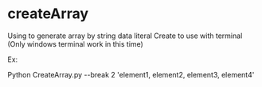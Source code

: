 # createArray

Using to generate array by string data literal
Create to use with terminal (Only windows terminal work in this time)


Ex:

Python CreateArray.py --break 2 'element1, element2, element3, element4'
